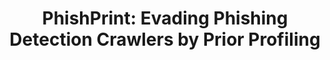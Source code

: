 ---
title: "PhishPrint: Evading Phishing Detection Crawlers by Prior Profiling"
collection: publications
permalink: /publication/2021-phishprint
year: 2021
conference: '30th USENIX Security Symposium (USENIX Security)'
authors: ['Bhupendra Acharya', 'Phani Vadrevu']
location: 'Virtual'
accepted: '246'
submitted: '1316'
paper_url: '/files/papers/phishprint.pdf'
video_url: 'https://www.usenix.org/conference/usenixsecurity21/presentation/acharya'
---